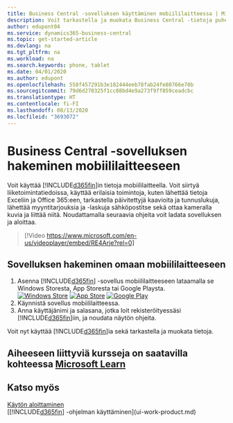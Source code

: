 ```yaml
---
title: Business Central -sovelluksen käyttäminen mobiililaitteessa | Microsoft Docs
description: Voit tarkastella ja muokata Business Central -tietoja puhelimessa tai tabletissa.
author: edupont04
ms.service: dynamics365-business-central
ms.topic: get-started-article
ms.devlang: na
ms.tgt_pltfrm: na
ms.workload: na
ms.search.keywords: phone, tablet
ms.date: 04/01/2020
ms.author: edupont
ms.openlocfilehash: 558f457291b3e182444eeb78fab24fe80766e70b
ms.sourcegitcommit: 79d6d270325f1cc88bd4e9a273f9ff859ceadcbc
ms.translationtype: HT
ms.contentlocale: fi-FI
ms.lasthandoff: 08/13/2020
ms.locfileid: "3693072"
---
```

# <a name="getting-business-central-on-your-mobile-device"></a>Business Central -sovelluksen hakeminen mobiililaitteeseen
Voit käyttää [!INCLUDE[d365fin](includes/d365fin_md.md)]in tietoja mobiililaitteella. Voit siirtyä liiketoimintatiedoissa, käyttää erilaisia toimintoja, kuten lähettää tietoja Exceliin ja Office 365:een, tarkastella päivitettyjä kaavioita ja tunnuslukuja, lähettää myyntitarjouksia ja -laskuja sähköpostitse sekä ottaa kameralla kuvia ja liittää niitä. Noudattamalla seuraavia ohjeita voit ladata sovelluksen ja aloittaa.

> [!Video https://www.microsoft.com/en-us/videoplayer/embed/RE4Arje?rel=0]

## <a name="to-get-the-app-on-my-mobile-device"></a>Sovelluksen hakeminen omaan mobiililaitteeseen
1. Asenna [!INCLUDE[d365fin](includes/d365fin_md.md)] -sovellus mobiililaitteeseen lataamalla se Windows Storesta, App Storesta tai Google Playsta.  
[![Windows Store](./media/install-mobile-app/windowsstore.png)](https://go.microsoft.com/fwlink/?LinkId=734848)
[![App Store](./media/install-mobile-app/appstore.png)](https://go.microsoft.com/fwlink/?LinkId=734847) [![Google Play](./media/install-mobile-app/googleplay.png)](https://go.microsoft.com/fwlink/?LinkId=734849)  
2. Käynnistä sovellus mobiililaitteessa.
3. Anna käyttäjänimi ja salasana, jotka loit rekisteröityessäsi [!INCLUDE[d365fin](includes/d365fin_md.md)]iin, ja noudata näytön ohjeita.

Voit nyt käyttää [!INCLUDE[d365fin](includes/d365fin_md.md)]ia sekä tarkastella ja muokata tietoja.

## <a name="see-related-training-at-microsoft-learn"></a>Aiheeseen liittyviä kursseja on saatavilla kohteessa [Microsoft Learn](/learn/modules/alternative-interfaces-dynamics-365-business-central/index)

## <a name="see-also"></a>Katso myös
[Käytön aloittaminen](product-get-started.md)  
[[!INCLUDE[d365fin](includes/d365fin_md.md)] -ohjelman käyttäminen](ui-work-product.md)  
